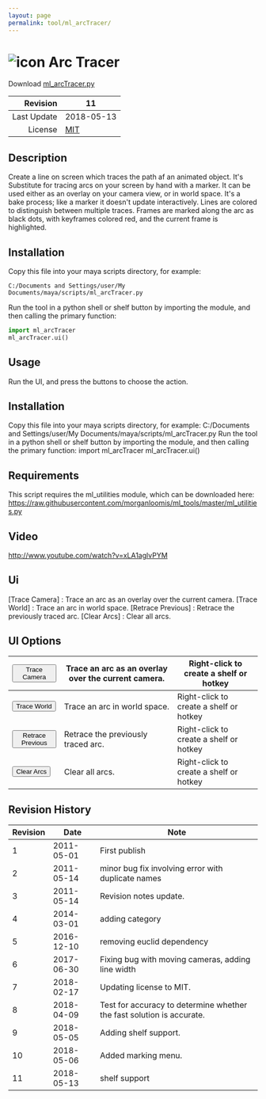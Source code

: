 ```yaml
---
layout: page
permalink: tool/ml_arcTracer/
---
```


# ![icon](https://raw.githubusercontent.com/morganloomis/ml_tools/master/icons//ml_arcTracer.png) Arc Tracer
Download [ml_arcTracer.py](https://raw.githubusercontent.com/morganloomis/ml_tools/master/scripts/ml_arcTracer.py)

| Revision | 11 |
|---:|---|
| Last Update | 2018-05-13 |
| License | [MIT](https://opensource.org/licenses/MIT) |

## Description

 Create a line on screen which traces the path af an animated object. It's Substitute for tracing arcs on your screen by hand with a marker. It can be used either as an overlay on your camera view, or in world space. It's a bake process; like a marker it doesn't update interactively. Lines are colored to distinguish between multiple traces. Frames are marked along the arc as black dots, with keyframes colored red, and the current frame is highlighted. 

## Installation

Copy this file into your maya scripts directory, for example:

`C:/Documents and Settings/user/My Documents/maya/scripts/ml_arcTracer.py`

Run the tool in a python shell or shelf button by importing the module, 
and then calling the primary function:

```python
import ml_arcTracer
ml_arcTracer.ui()
```

## Usage

 Run the UI, and press the buttons to choose the action. 

## Installation

 Copy this file into your maya scripts directory, for example: C:/Documents and Settings/user/My Documents/maya/scripts/ml_arcTracer.py Run the tool in a python shell or shelf button by importing the module, and then calling the primary function: import ml_arcTracer ml_arcTracer.ui() 

## Requirements

 This script requires the ml_utilities module, which can be downloaded here: https://raw.githubusercontent.com/morganloomis/ml_tools/master/ml_utilities.py 

## Video

 http://www.youtube.com/watch?v=xLA1aglvPYM 

## Ui

 [Trace Camera] : Trace an arc as an overlay over the current camera. [Trace World] : Trace an arc in world space. [Retrace Previous] : Retrace the previously traced arc. [Clear Arcs] : Clear all arcs. 

## UI Options


|<button type="button">Trace Camera</button>|Trace an arc as an overlay over the current camera.|Right-click to create a shelf or hotkey|
|---|---|---|
|<button type="button">Trace World</button>|Trace an arc in world space.|Right-click to create a shelf or hotkey|
|<button type="button">Retrace Previous</button>|Retrace the previously traced arc.|Right-click to create a shelf or hotkey|
|<button type="button">Clear Arcs</button>|Clear all arcs.|Right-click to create a shelf or hotkey|

## Revision History

| Revision | Date | Note|
|---|---|---|
|1|2011-05-01|First publish|
|2|2011-05-14|minor bug fix involving error with duplicate names|
|3|2011-05-14|Revision notes update.|
|4|2014-03-01|adding category|
|5|2016-12-10|removing euclid dependency|
|6|2017-06-30|Fixing bug with moving cameras, adding line width|
|7|2018-02-17|Updating license to MIT.|
|8|2018-04-09|Test for accuracy to determine whether the fast solution is accurate.|
|9|2018-05-05|Adding shelf support.|
|10|2018-05-06|Added marking menu.|
|11|2018-05-13|shelf support|
